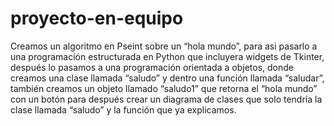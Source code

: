 # proyecto-en-equipo
Creamos un algoritmo en Pseint sobre un “hola mundo”, para asi pasarlo a una programación estructurada en Python que incluyera widgets de Tkinter, después lo pasamos a una programación orientada a objetos, donde creamos una clase llamada “saludo” y dentro una función llamada “saludar”, también creamos un objeto llamado “saludo1” que retorna el “hola mundo” con un botón para después crear un diagrama de clases que solo tendría la clase llamada “saludo” y la función que ya explicamos.

